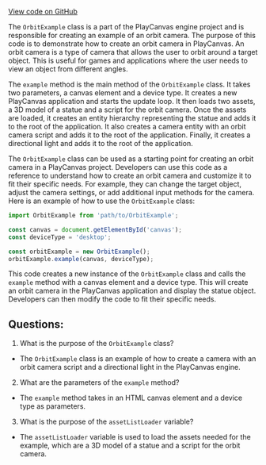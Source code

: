 [View code on GitHub](https://github.com/playcanvas/engine/examples/src/examples/camera/orbit.tsx)

The `OrbitExample` class is a part of the PlayCanvas engine project and is responsible for creating an example of an orbit camera. The purpose of this code is to demonstrate how to create an orbit camera in PlayCanvas. An orbit camera is a type of camera that allows the user to orbit around a target object. This is useful for games and applications where the user needs to view an object from different angles.

The `example` method is the main method of the `OrbitExample` class. It takes two parameters, a canvas element and a device type. It creates a new PlayCanvas application and starts the update loop. It then loads two assets, a 3D model of a statue and a script for the orbit camera. Once the assets are loaded, it creates an entity hierarchy representing the statue and adds it to the root of the application. It also creates a camera entity with an orbit camera script and adds it to the root of the application. Finally, it creates a directional light and adds it to the root of the application.

The `OrbitExample` class can be used as a starting point for creating an orbit camera in a PlayCanvas project. Developers can use this code as a reference to understand how to create an orbit camera and customize it to fit their specific needs. For example, they can change the target object, adjust the camera settings, or add additional input methods for the camera. Here is an example of how to use the `OrbitExample` class:

```javascript
import OrbitExample from 'path/to/OrbitExample';

const canvas = document.getElementById('canvas');
const deviceType = 'desktop';

const orbitExample = new OrbitExample();
orbitExample.example(canvas, deviceType);
```

This code creates a new instance of the `OrbitExample` class and calls the `example` method with a canvas element and a device type. This will create an orbit camera in the PlayCanvas application and display the statue object. Developers can then modify the code to fit their specific needs.
## Questions: 
 1. What is the purpose of the `OrbitExample` class?
- The `OrbitExample` class is an example of how to create a camera with an orbit camera script and a directional light in the PlayCanvas engine.

2. What are the parameters of the `example` method?
- The `example` method takes in an HTML canvas element and a device type as parameters.

3. What is the purpose of the `assetListLoader` variable?
- The `assetListLoader` variable is used to load the assets needed for the example, which are a 3D model of a statue and a script for the orbit camera.